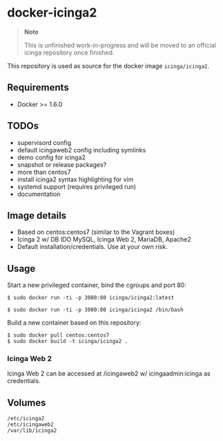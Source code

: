 # docker-icinga2

> **Note**
>
> This is unfinished work-in-progress and will be moved
> to an official icinga repository once finished.

This repository is used as source for the
docker image `icinga/icinga2`.

## Requirements

* Docker >= 1.6.0

## TODOs

* supervisord config
* default icingaweb2 config including symlinks
* demo config for icinga2
* snapshot or release packages?
* more than centos7
* install icinga2 syntax highlighting for vim
* systemd support (requires privileged run)
* documentation

## Image details

* Based on centos:centos7 (similar to the Vagrant boxes)
* Icinga 2 w/ DB IDO MySQL, Icinga Web 2, MariaDB, Apache2
* Default installation/credentials. Use at your own risk.

## Usage

Start a new privileged container, bind the cgroups and port 80:

    $ sudo docker run -ti -p 3080:80 icinga/icinga2:latest

    $ sudo docker run -ti -p 3080:80 icinga/icinga2 /bin/bash

Build a new container based on this repository:

    $ sudo docker pull centos:centos7
    $ sudo docker build -t icinga/icinga2 .

### Icinga Web 2

Icinga Web 2 can be accessed at /icingaweb2 w/ icingaadmin:icinga as credentials.

## Volumes

    /etc/icinga2
    /etc/icingaweb2
    /var/lib/icinga2
